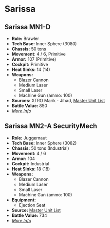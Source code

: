 # Sarissa
## Sarissa MN1-D
- **Role:** Brawler
- **Tech Base:** Inner Sphere (3080)
- **Chassis:** 50 tons
- **Movement:** 4 / 6, Primitive
- **Armor:** 107 (Primitive)
- **Cockpit:** Primitive
- **Heat Sinks:** 14 (14)
- **Weapons:**
  - Blazer Cannon
  - Medium Laser
  - Small Laser
  - Machine Gun (ammo: 100)
- **Sources:** XTRO Marik - Jihad, [Master Unit List](http://masterunitlist.info/Unit/Details/2797/sarissa-mn1-d)
- **Battle Value:** 850
- [*More Info*](sarissa/sarissa_mn1-d.md)

## Sarissa MN2-A SecurityMech
- **Role:** Juggernaut
- **Tech Base:** Inner Sphere (3082)
- **Chassis:** 50 tons (Industrial)
- **Movement:** 4 / 6
- **Armor:** 104
- **Cockpit:** Industrial
- **Heat Sinks:** 18 (18)
- **Weapons:**
  - Blazer Cannon
  - Medium Laser
  - Small Laser
  - Machine Gun (ammo: 100)
- **Equipment:**
  - Ejection Seat
- **Source:** [Master Unit List](http://masterunitlist.info/Unit/Details/4974/sarissa-mn2-a-securitymech)
- **Battle Value:** 734
- [*More Info*](sarissa/sarissa_mn2-a_securitymech.md)

